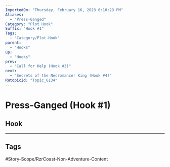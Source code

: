 ```yaml
---
ImportedOn: "Thursday, February 16, 2023 6:10:23 PM"
Aliases:
  - "Press-Ganged"
Category: "Plot Hook"
Suffix: "Hook #1"
Tags:
  - "Category/Plot-Hook"
parent:
  - "Hooks"
up:
  - "Hooks"
prev:
  - "Call for Help (Hook #3)"
next:
  - "Secrets of the Necromancer King (Hook #4)"
RWtopicId: "Topic_6134"
---
```

# Press-Ganged (Hook #1)
## Hook

---
## Tags
#Story-Scope/RzrCoast-Non-Adventure-Content

